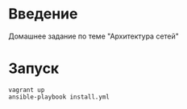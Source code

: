 ﻿# **Введение**

Домашнее задание по теме "Архитектура сетей"


# **Запуск**

```
vagrant up
ansible-playbook install.yml
```